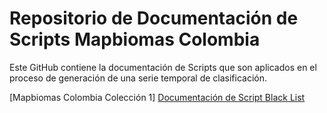 # Repositorio de Documentación de Scripts Mapbiomas Colombia


Este GitHub contiene la documentación de Scripts que son aplicados en el proceso de generación de una serie temporal de clasificación. 


[Mapbiomas Colombia Colección 1]
  [Documentación de Script Black List ](https://github.com/GaiaMapbiomas/Mapbiomas-Colombia/tree/main/Coleccion1)

